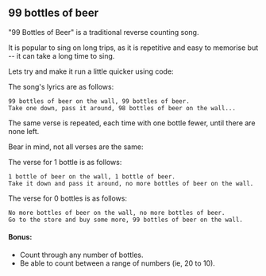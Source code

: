 ## 99 bottles of beer

"99 Bottles of Beer" is a traditional reverse counting song.


It is popular to sing on long trips, as it is repetitive and easy to memorise but -- it can take a long time to sing.


Lets try and make it run a little quicker using code:

The song's lyrics are as follows:

```
99 bottles of beer on the wall, 99 bottles of beer.
Take one down, pass it around, 98 bottles of beer on the wall...
```
The same verse is repeated, each time with one bottle fewer, until there are none left.

Bear in mind, not all verses are the same:

The verse for 1 bottle is as follows:

```
1 bottle of beer on the wall, 1 bottle of beer.
Take it down and pass it around, no more bottles of beer on the wall.
```

The verse for 0 bottles is as follows:

```
No more bottles of beer on the wall, no more bottles of beer.
Go to the store and buy some more, 99 bottles of beer on the wall.
```

#### Bonus:

- Count through any number of bottles.
- Be able to count between a range of numbers (ie, 20 to 10).